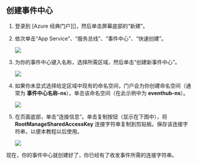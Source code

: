## 创建事件中心

1. 登录到 [Azure 经典门户][]，然后单击屏幕底部的“新建”。

2. 依次单击“App Service”、“服务总线”、“事件中心”、“快速创建”。

	![][1]

3. 为你的事件中心键入名称，选择所需区域，然后单击“创建新事件中心”。

	![][2]

4. 如果你未显式选择给定区域中现有的命名空间，门户会为你创建命名空间（通常为 **事件中心名称-ns**）。单击该命名空间（在此示例中为 **eventhub-ns**）。

	![][3]

5. 在页面底部，单击“连接信息”。单击复制按钮（显示在下图中），将 **RootManageSharedAccessKey** 连接字符串复制到剪贴板。保存该连接字符串，以便本教程以后使用。

	![][4]

现在，你的事件中心就创建好了，你已经有了收发事件所需的连接字符串。

[1]: ./media/event-hubs-create-event-hub/create-event-hub1.png
[2]: ./media/event-hubs-create-event-hub/create-event-hub2.png
[3]: ./media/event-hubs-create-event-hub/create-event-hub3.png
[4]: ./media/event-hubs-create-event-hub/create-conn-str1.png
<!---HONumber=Mooncake_0523_2016-->